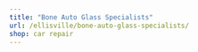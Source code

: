 ```yaml
---
title: "Bone Auto Glass Specialists"
url: /ellisville/bone-auto-glass-specialists/
shop: car repair
---
```

